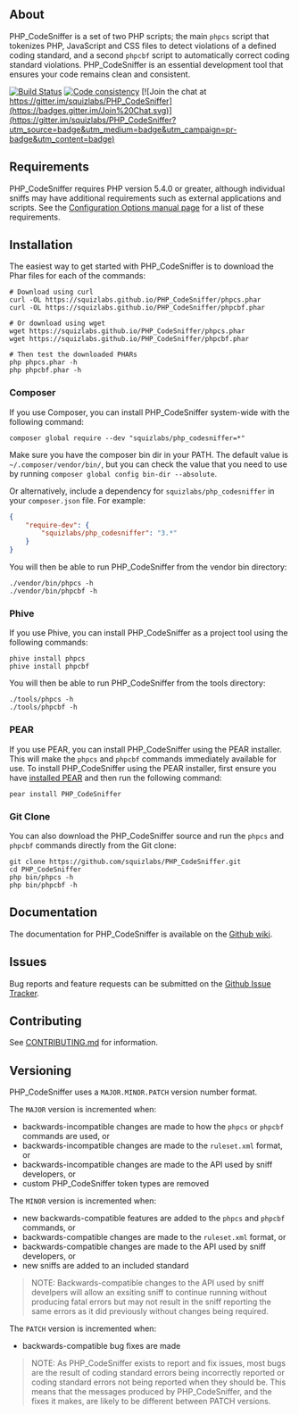 ## About

PHP\_CodeSniffer is a set of two PHP scripts; the main `phpcs` script that tokenizes PHP, JavaScript and CSS files to detect violations of a defined coding standard, and a second `phpcbf` script to automatically correct coding standard violations. PHP\_CodeSniffer is an essential development tool that ensures your code remains clean and consistent.

[![Build Status](https://travis-ci.org/squizlabs/PHP_CodeSniffer.svg?branch=phpcs-fixer)](https://travis-ci.org/squizlabs/PHP_CodeSniffer) [![Code consistency](http://squizlabs.github.io/PHP_CodeSniffer/analysis/squizlabs/PHP_CodeSniffer/grade.svg)](http://squizlabs.github.io/PHP_CodeSniffer/analysis/squizlabs/PHP_CodeSniffer) [![Join the chat at https://gitter.im/squizlabs/PHP_CodeSniffer](https://badges.gitter.im/Join%20Chat.svg)](https://gitter.im/squizlabs/PHP_CodeSniffer?utm_source=badge&utm_medium=badge&utm_campaign=pr-badge&utm_content=badge)

## Requirements

PHP\_CodeSniffer requires PHP version 5.4.0 or greater, although individual sniffs may have additional requirements such as external applications and scripts. See the [Configuration Options manual page](https://github.com/squizlabs/PHP_CodeSniffer/wiki/Configuration-Options) for a list of these requirements.

## Installation

The easiest way to get started with PHP\_CodeSniffer is to download the Phar files for each of the commands:
```
# Download using curl
curl -OL https://squizlabs.github.io/PHP_CodeSniffer/phpcs.phar
curl -OL https://squizlabs.github.io/PHP_CodeSniffer/phpcbf.phar

# Or download using wget
wget https://squizlabs.github.io/PHP_CodeSniffer/phpcs.phar
wget https://squizlabs.github.io/PHP_CodeSniffer/phpcbf.phar

# Then test the downloaded PHARs
php phpcs.phar -h
php phpcbf.phar -h
```

### Composer
If you use Composer, you can install PHP_CodeSniffer system-wide with the following command:

    composer global require --dev "squizlabs/php_codesniffer=*"

Make sure you have the composer bin dir in your PATH. The default value is `~/.composer/vendor/bin/`, but you can check the value that you need to use by running `composer global config bin-dir --absolute`.

Or alternatively, include a dependency for `squizlabs/php_codesniffer` in your `composer.json` file. For example:

```json
{
    "require-dev": {
        "squizlabs/php_codesniffer": "3.*"
    }
}
```

You will then be able to run PHP_CodeSniffer from the vendor bin directory:

    ./vendor/bin/phpcs -h
    ./vendor/bin/phpcbf -h

### Phive
If you use Phive, you can install PHP_CodeSniffer as a project tool using the following commands:

    phive install phpcs
    phive install phpcbf

You will then be able to run PHP_CodeSniffer from the tools directory:

    ./tools/phpcs -h
    ./tools/phpcbf -h

### PEAR
If you use PEAR, you can install PHP\_CodeSniffer using the PEAR installer. This will make the `phpcs` and `phpcbf` commands immediately available for use. To install PHP\_CodeSniffer using the PEAR installer, first ensure you have [installed PEAR](http://pear.php.net/manual/en/installation.getting.php) and then run the following command:

    pear install PHP_CodeSniffer

### Git Clone
You can also download the PHP\_CodeSniffer source and run the `phpcs` and `phpcbf` commands directly from the Git clone:

    git clone https://github.com/squizlabs/PHP_CodeSniffer.git
    cd PHP_CodeSniffer
    php bin/phpcs -h
    php bin/phpcbf -h

## Documentation

The documentation for PHP\_CodeSniffer is available on the [Github wiki](https://github.com/squizlabs/PHP_CodeSniffer/wiki).

## Issues

Bug reports and feature requests can be submitted on the [Github Issue Tracker](https://github.com/squizlabs/PHP_CodeSniffer/issues).

## Contributing

See [CONTRIBUTING.md](CONTRIBUTING.md) for information.

## Versioning

PHP_CodeSniffer uses a `MAJOR.MINOR.PATCH` version number format.

The `MAJOR` version is incremented when:
- backwards-incompatible changes are made to how the `phpcs` or `phpcbf` commands are used, or
- backwards-incompatible changes are made to the `ruleset.xml` format, or
- backwards-incompatible changes are made to the API used by sniff developers, or
- custom PHP_CodeSniffer token types are removed

The `MINOR` version is incremented when:
- new backwards-compatible features are added to the `phpcs` and `phpcbf` commands, or
- backwards-compatible changes are made to the `ruleset.xml` format, or
- backwards-compatible changes are made to the API used by sniff developers, or
- new sniffs are added to an included standard

> NOTE: Backwards-compatible changes to the API used by sniff develpers will allow an exsiting sniff to continue running without producing fatal errors but may not result in the sniff reporting the same errors as it did previously without changes being required.

The `PATCH` version is incremented when:
- backwards-compatible bug fixes are made

> NOTE: As PHP_CodeSniffer exists to report and fix issues, most bugs are the result of coding standard errors being incorrectly reported or coding standard errors not being reported when they should be. This means that the messages produced by PHP_CodeSniffer, and the fixes it makes, are likely to be different between PATCH versions.
